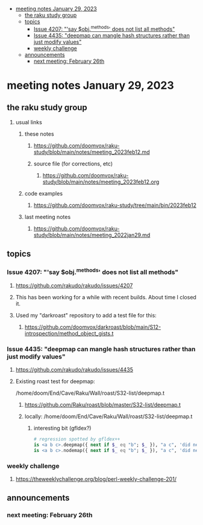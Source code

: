 - [meeting notes January 29, 2023](#org05b3f8f)
  - [the raku study group](#org995ed48)
  - [topics](#orgbafb33a)
    - [Issue 4207: "'say $obj.<sup>methods</sup>' does not list all methods"](#orga0ae3e6)
    - [Issue 4435: "deepmap can mangle hash structures rather than just modify values"](#orge117177)
    - [weekly challenge](#org7f5d78e)
  - [announcements](#org6ea25d2)
    - [next meeting: February 26th](#org71208d7)


<a id="org05b3f8f"></a>

# meeting notes January 29, 2023


<a id="org995ed48"></a>

## the raku study group

1.  usual links

    1.  these notes
    
        1.  <https://github.com/doomvox/raku-study/blob/main/notes/meeting_2023feb12.md>
        
        2.  source file (for corrections, etc)
        
            1.  <https://github.com/doomvox/raku-study/blob/main/notes/meeting_2023feb12.org>
    
    2.  code examples
    
        1.  <https://github.com/doomvox/raku-study/tree/main/bin/2023feb12>
    
    3.  last meeting notes
    
        1.  <https://github.com/doomvox/raku-study/blob/main/notes/meeting_2022jan29.md>


<a id="orgbafb33a"></a>

## topics


<a id="orga0ae3e6"></a>

### Issue 4207: "'say $obj.<sup>methods</sup>' does not list all methods"

1.  <https://github.com/rakudo/rakudo/issues/4207>

2.  This has been working for a while with recent builds.  About time I closed it.

3.  Used my "darkroast" repository to add a test file for this:

    1.  <https://github.com/doomvox/darkroast/blob/main/S12-introspection/method_object_gists.t>


<a id="orge117177"></a>

### Issue 4435: "deepmap can mangle hash structures rather than just modify values"

1.  <https://github.com/rakudo/rakudo/issues/4435>

2.  Existing roast test for deepmap:

    /home/doom/End/Cave/Raku/Wall/roast/S32-list/deepmap.t
    
    1.  <https://github.com/Raku/roast/blob/master/S32-list/deepmap.t>
    
    2.  locally: /home/doom/End/Cave/Raku/Wall/roast/S32-list/deepmap.t
    
        1.  interesting bit (gfldex?)
        
            ```raku
            # regression spotted by gfldex++
            is <a b c>.deepmap({ next if $_ eq "b"; $_ }), "a c", 'did next work';
            is <a b c>.nodemap({ next if $_ eq "b"; $_ }), "a c", 'did next work';
            ```


<a id="org7f5d78e"></a>

### weekly challenge

1.  <https://theweeklychallenge.org/blog/perl-weekly-challenge-201/>


<a id="org6ea25d2"></a>

## announcements


<a id="org71208d7"></a>

### next meeting: February 26th
